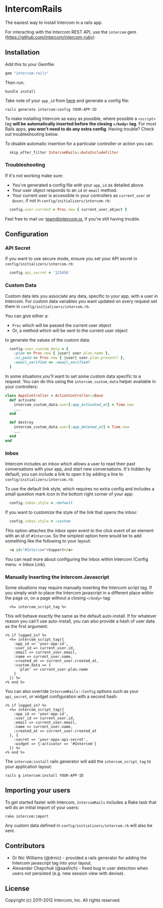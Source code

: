 # IntercomRails

The easiest way to install Intercom in a rails app.

For interacting with the Intercom REST API, use the `intercom` gem (https://github.com/intercom/intercom-ruby)

## Installation
Add this to your Gemfile:

```ruby
gem "intercom-rails"
```

Then run:

```
bundle install
```

Take note of your `app_id` from [here](https://www.intercom.io/apps/api_keys) and generate a config file:

```
rails generate intercom:config YOUR-APP-ID
```

To make installing Intercom as easy as possible, where possible a `<script>` tag **will be automatically inserted before the closing `</body>` tag**. For most Rails apps, **you won't need to do any extra config**. Having trouble? Check out troubleshooting below. 

To disable automatic insertion for a particular controller or action you can:

```ruby
  skip_after_filter IntercomRails::AutoIncludeFilter
```

### Troubleshooting
If it's not working make sure:

* You've generated a config file with your `app_id` as detailed above.
* Your user object responds to an `id` or `email` method.
* Your current user is accessible in your controllers as `current_user` or `@user`, if not in `config/initializers/intercom.rb`:

```ruby
  config.user.current = Proc.new { current_user_object }
```

Feel free to mail us: team@intercom.io, if you're still having trouble.

## Configuration

### API Secret
If you want to use secure mode, ensure you set your API secret in `config/initializers/intercom.rb`:

```ruby
  config.api_secret = '123456'
```

### Custom Data
Custom data lets you associate any data, specific to your app, with a user in Intercom. For custom data variables you want updated on every request set them in `config/initializers/intercom.rb`. 

You can give either a:

  * `Proc` which will be passed the current user object
  * Or, a method which will be sent to the current user object 
  
to generate the values of the custom data:

```ruby
  config.user.custom_data = {
    :plan => Proc.new { |user| user.plan.name },
    :is_paid => Proc.new { |user| user.plan.present? },
    :email_verified => :email_verified?
  }
```

In some situations you'll want to set some custom data specific to a request. You can do this using the `intercom_custom_data` helper available in your controllers:

```ruby
class AppsController < ActionController::Base
  def activate
    intercom_custom_data.user[:app_activated_at] = Time.now
    ...
  end

  def destroy
    intercom_custom_data.user[:app_deleted_at] = Time.now
    ...
  end
end
```

### Inbox
Intercom includes an inbox which allows a user to read their past conversations with your app, and start new conversations. It's hidden by default, you can include a link to open it by adding a line to `config/initializers/intercom.rb`:

To use the default link style, which requires no extra config and includes a small question mark icon in the bottom right corner of your app:

```ruby
  config.inbox.style = :default
```

If you want to customize the style of the link that opens the inbox:

```ruby
  config.inbox.style = :custom
```

This option attaches the inbox open event to the click event of an element with an id of `#Intercom`. So the simplest option here would be to add something like the following to your layout:

```html
  <a id="#Intercom">Support</a>
```

You can read more about configuring the Inbox within Intercom (Config menu -> Inbox Link).

### Manually Inserting the Intercom Javascript 

Some situations may require manually inserting the Intercom script tag. If you simply wish to place the Intercom javascript in a different place within the page or, on a page without a closing `</body>` tag:

```erb
  <%= intercom_script_tag %>
```

This will behave exactly the same as the default auto-install. If for whatever reason you can't use auto-install, you can also provide a hash of user data as the first argument:

```erb
<% if logged_in? %>
  <%= intercom_script_tag({
    :app_id => 'your-app-id',
    :user_id => current_user.id,
    :email => current_user.email,
    :name => current_user.name,
    :created_at => current_user.created_at,
    :custom_data => {
      'plan' => current_user.plan.name
    }
  }) %>
<% end %>
```

You can also override `IntercomRails::Config` options such as your `api_secret`, or widget configuration with a second hash:

```erb
<% if logged_in? %>
  <%= intercom_script_tag({
    :app_id => 'your-app-id',
    :user_id => current_user.id,
    :email => current_user.email,
    :name => current_user.name,
    :created_at => current_user.created_at
  }, {
    :secret => 'your-apps-api-secret',
    :widget => {:activator => '#Intercom'}
  }) %>
<% end %>
```

The `intercom:install` rails generator will add the `intercom_script_tag` to your application layout:

```
rails g intercom:install YOUR-APP-ID
```

## Importing your users
To get started faster with Intercom, `IntercomRails` includes a Rake task that will do an initial import of your users:

```
rake intercom:import
```

Any custom data defined in `config/initializers/intercom.rb` will also be sent.

## Contributors

- Dr Nic Williams (@drnic) - provided a rails generator for adding the Intercom javascript tag into your layout.
- Alexander Chaychuk (@sashich) - fixed bug in user detection when users not persisted (e.g. new session view with devise).

## License

Copyright (c) 2011-2012 Intercom, Inc.  All rights reserved.
